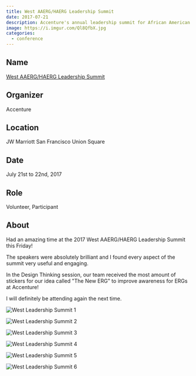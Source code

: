 ```yaml
---
title: West AAERG/HAERG Leadership Summit
date: 2017-07-21
description: Accenture's annual leadership summit for African American and Hispanic American employees.
image: https://i.imgur.com/Ql8QfbX.jpg
categories:
  - conference
---
```


## Name

[West AAERG/HAERG Leadership Summit](https://www.accenture.com/us-en/company-diversity "West AAERG/HAERG Leadership Summit")

## Organizer

Accenture

## Location

JW Marriott San Francisco Union Square

## Date

July 21st to 22nd, 2017

## Role

Volunteer, Participant

## About

Had an amazing time at the 2017 West AAERG/HAERG Leadership Summit this Friday!

The speakers were absolutely brilliant and I found every aspect of the summit very useful and engaging.

In the Design Thinking session, our team received the most amount of stickers for our idea called "The New ERG" to improve awareness for ERGs at Accenture!

I will definitely be attending again the next time.

![West Leadership Summit 1](https://i.imgur.com/xcPBx4Y.jpg)

![West Leadership Summit 2](https://i.imgur.com/AMleEM3.jpg)

![West Leadership Summit 3](https://i.imgur.com/BsNuqzI.jpg)

![West Leadership Summit 4](https://i.imgur.com/U8PIy07.jpg)

![West Leadership Summit 5](https://i.imgur.com/ACCGGf6.jpg)

![West Leadership Summit 6](https://i.imgur.com/dA2eBwM.jpg)
